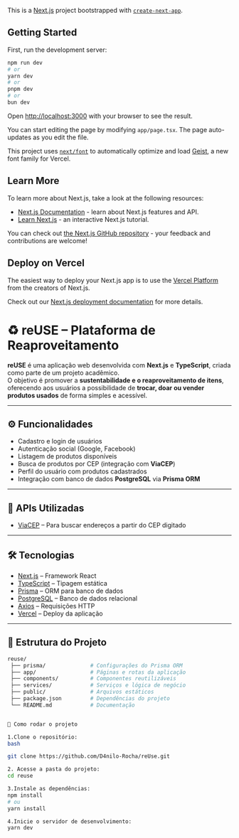 This is a [Next.js](https://nextjs.org) project bootstrapped with [`create-next-app`](https://nextjs.org/docs/app/api-reference/cli/create-next-app).

## Getting Started

First, run the development server:

```bash
npm run dev
# or
yarn dev
# or
pnpm dev
# or
bun dev
```

Open [http://localhost:3000](http://localhost:3000) with your browser to see the result.

You can start editing the page by modifying `app/page.tsx`. The page auto-updates as you edit the file.

This project uses [`next/font`](https://nextjs.org/docs/app/building-your-application/optimizing/fonts) to automatically optimize and load [Geist](https://vercel.com/font), a new font family for Vercel.

## Learn More

To learn more about Next.js, take a look at the following resources:

- [Next.js Documentation](https://nextjs.org/docs) - learn about Next.js features and API.
- [Learn Next.js](https://nextjs.org/learn) - an interactive Next.js tutorial.

You can check out [the Next.js GitHub repository](https://github.com/vercel/next.js) - your feedback and contributions are welcome!

## Deploy on Vercel

The easiest way to deploy your Next.js app is to use the [Vercel Platform](https://vercel.com/new?utm_medium=default-template&filter=next.js&utm_source=create-next-app&utm_campaign=create-next-app-readme) from the creators of Next.js.

Check out our [Next.js deployment documentation](https://nextjs.org/docs/app/building-your-application/deploying) for more details.


# ♻️ reUSE – Plataforma de Reaproveitamento

**reUSE** é uma aplicação web desenvolvida com **Next.js** e **TypeScript**, criada como parte de um projeto acadêmico.  
O objetivo é promover a **sustentabilidade e o reaproveitamento de itens**, oferecendo aos usuários a possibilidade de **trocar, doar ou vender produtos usados** de forma simples e acessível.

---

## ⚙️ Funcionalidades

- Cadastro e login de usuários  
- Autenticação social (Google, Facebook)  
- Listagem de produtos disponíveis  
- Busca de produtos por CEP (integração com **ViaCEP**)  
- Perfil do usuário com produtos cadastrados  
- Integração com banco de dados **PostgreSQL** via **Prisma ORM**  

---

## 🔗 APIs Utilizadas

- [ViaCEP](https://viacep.com.br) – Para buscar endereços a partir do CEP digitado  

---

## 🛠️ Tecnologias

- [Next.js](https://nextjs.org/) – Framework React  
- [TypeScript](https://www.typescriptlang.org/) – Tipagem estática  
- [Prisma](https://www.prisma.io/) – ORM para banco de dados  
- [PostgreSQL](https://www.postgresql.org/) – Banco de dados relacional  
- [Axios](https://axios-http.com/) – Requisições HTTP  
- [Vercel](https://vercel.com/) – Deploy da aplicação  

---

## 📂 Estrutura do Projeto

```bash
reuse/
 ├── prisma/              # Configurações do Prisma ORM
 ├── app/                 # Páginas e rotas da aplicação
 ├── components/          # Componentes reutilizáveis
 ├── services/            # Serviços e lógica de negócio
 ├── public/              # Arquivos estáticos
 ├── package.json         # Dependências do projeto
 └── README.md            # Documentação


🚀 Como rodar o projeto

1.Clone o repositório:
bash

git clone https://github.com/D4nilo-Rocha/reUse.git

2. Acesse a pasta do projeto:
cd reuse

3.Instale as dependências:
npm install
# ou
yarn install

4.Inicie o servidor de desenvolvimento:
yarn dev